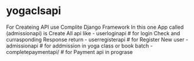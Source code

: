 # yogaclsapi

For Createing API use Complite Django Framework
In this one App called (admissionapi) is Create All api like
    - userloginapi                        # for login Check and currasponding Response return
    - userregisterapi                     # for Register New user
    - admissionapi<int>                   # for addmission in yoga class or book batch
    - completepaymentapi<int>/<str>       # for Payment api in prograse


